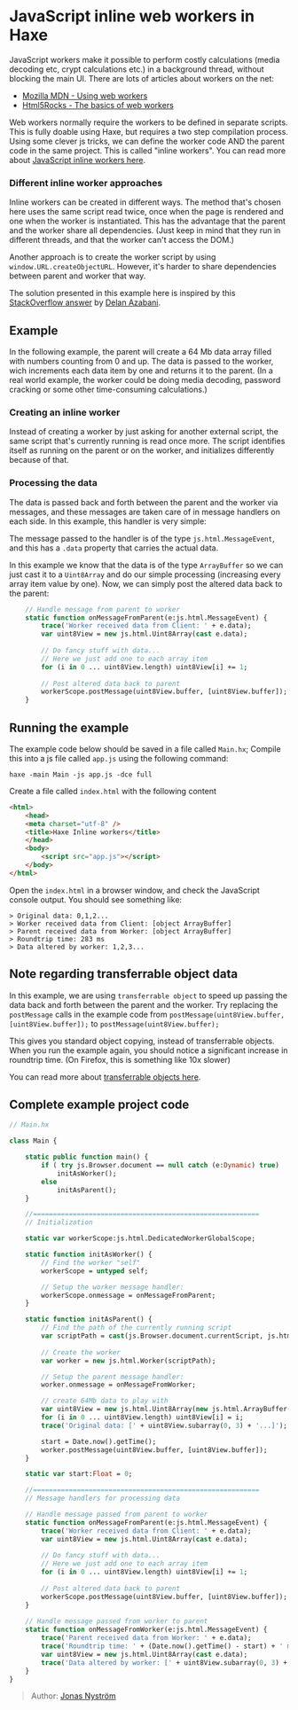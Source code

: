 [tags]: / "javascript,workers,multi-threading"

# JavaScript inline web workers in Haxe

JavaScript workers make it possible to perform costly calculations (media decoding etc, crypt calculations etc.) in a background thread, without blocking the main UI. There are lots of articles about workers on the net:

- [Mozilla MDN - Using web workers](https://developer.mozilla.org/en-US/docs/Web/API/Web_Workers_API/Using_web_workers)
- [Html5Rocks - The basics of web workers](https://www.html5rocks.com/en/tutorials/workers/basics/)

Web workers normally require the workers to be defined in separate scripts. This is fully doable using Haxe, but requires a two step compilation process. Using some clever js tricks, we can define the worker code AND the parent code in the same project. This is called "inline workers". You can read more about [JavaScript inline workers here](https://www.html5rocks.com/en/tutorials/workers/basics/#toc-inlineworkers).

### Different inline worker approaches
Inline workers can be created in different ways. The method that's chosen here uses the same script read twice, once when the page is rendered and one when the worker is instantiated. This has the advantage that the parent and the worker share all dependencies. (Just keep in mind that they run in different threads, and that the worker can't access the DOM.)

Another approach is to create the worker script by using `window.URL.createObjectURL`. However, it's harder to share dependencies between parent and worker that way.

The solution presented in this example here is inspired by this [StackOverflow answer](http://stackoverflow.com/a/10136565/146400) by [Delan Azabani](http://stackoverflow.com/users/330644/delan-azabani).


## Example

In the following example, the parent will create a 64 Mb data array filled with numbers counting from 0 and up. The data is passed to the worker, wich increments each data item by one and returns it to the parent. (In a real world example, the worker could be doing media decoding, password cracking or some other time-consuming calculations.)

### Creating an inline worker
Instead of creating a worker by just asking for another external script, the same script that's currently running is read once more. The script identifies itself as running on the parent or on the worker, and initializes differently because of that.

### Processing the data
The data is passed back and forth between the parent and the worker via messages, and these messages are taken care of in message handlers on each side. In this example, this handler is very simple:

The message passed to the handler is of the type `js.html.MessageEvent`, and this has a `.data` property that carries the actual data.

In this example we know that the data is of the type `ArrayBuffer` so we can just cast it to a `Uint8Array` and do our simple processing (increasing every array item value by one). Now, we can simply post the altered data back to the parent:

```haxe
    // Handle message from parent to worker
    static function onMessageFromParent(e:js.html.MessageEvent) {
        trace('Worker received data from Client: ' + e.data);
        var uint8View = new js.html.Uint8Array(cast e.data);
               
        // Do fancy stuff with data...
        // Here we just add one to each array item
        for (i in 0 ... uint8View.length) uint8View[i] += 1;
      
        // Post altered data back to parent
        workerScope.postMessage(uint8View.buffer, [uint8View.buffer]);
    }
```
## Running the example

The example code below should be saved in a file called `Main.hx`;
Compile this into a js file called `app.js` using the following command:

`haxe -main Main -js app.js -dce full`

Create a file called `index.html` with the following content
```html
<html>
    <head>
    <meta charset="utf-8" />
    <title>Haxe Inline workers</title>
    </head>
    <body>
        <script src="app.js"></script>
    </body>
</html>
```
Open the `index.html` in a browser window, and check the JavaScript console output.
You should see something like:
```
> Original data: 0,1,2...  
> Worker received data from Client: [object ArrayBuffer] 
> Parent received data from Worker: [object ArrayBuffer] 
> Roundtrip time: 283 ms  
> Data altered by worker: 1,2,3...
```

## Note regarding transferrable object data

In this example, we are using `transferrable object` to speed up passing the data back and forth between the parent and the worker. Try replacing the `postMessage` calls in the example code from `postMessage(uint8View.buffer, [uint8View.buffer]);` to `postMessage(uint8View.buffer);`

This gives you standard object copying, instead of transferrable objects. When you run the example again, you should notice a significant increase in roundtrip time. (On Firefox, this is something like 10x slower)

You can read more about [transferrable objects here](https://www.html5rocks.com/en/tutorials/workers/basics/#toc-transferrables).


## Complete example project code

```haxe
// Main.hx

class Main {

    static public function main() {
        if ( try js.Browser.document == null catch (e:Dynamic) true)              
            initAsWorker();
        else 
            initAsParent();
    }

    //=========================================================
    // Initialization

    static var workerScope:js.html.DedicatedWorkerGlobalScope;

    static function initAsWorker() {
        // Find the worker "self"
        workerScope = untyped self;

        // Setup the worker message handler:        
        workerScope.onmessage = onMessageFromParent;
    }

    static function initAsParent() {
        // Find the path of the currently running script
        var scriptPath = cast(js.Browser.document.currentScript, js.html.ScriptElement).src;        
        
        // Create the worker
        var worker = new js.html.Worker(scriptPath);

        // Setup the parent message handler:
        worker.onmessage = onMessageFromWorker;        

        // create 64Mb data to play with
        var uint8View = new js.html.Uint8Array(new js.html.ArrayBuffer(1024 * 1024 * 64));
        for (i in 0 ... uint8View.length) uint8View[i] = i;
        trace('Original data: [' + uint8View.subarray(0, 3) + '...]');

        start = Date.now().getTime();
        worker.postMessage(uint8View.buffer, [uint8View.buffer]);  
    }

    static var start:Float = 0;

    //=========================================================
    // Message handlers for processing data

    // Handle message passed from parent to worker
    static function onMessageFromParent(e:js.html.MessageEvent) {
        trace('Worker received data from Client: ' + e.data);
        var uint8View = new js.html.Uint8Array(cast e.data);
               
        // Do fancy stuff with data...
        // Here we just add one to each array item
        for (i in 0 ... uint8View.length) uint8View[i] += 1;
      
        // Post altered data back to parent
        workerScope.postMessage(uint8View.buffer, [uint8View.buffer]);
    }
    
    // Handle message passed from worker to parent
    static function onMessageFromWorker(e:js.html.MessageEvent) {
        trace('Parent received data from Worker: ' + e.data);
        trace('Roundtrip time: ' + (Date.now().getTime() - start) + ' ms');            
        var uint8View = new js.html.Uint8Array(cast e.data);
        trace('Data altered by worker: [' + uint8View.subarray(0, 3) + '...]');
    }
}


```
> Author: [Jonas Nyström](https://github.com/cambiata)

